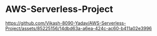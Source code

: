 # AWS-Serverless-Project



https://github.com/Vikash-8090-Yadav/AWS-Serverless-Project/assets/85225156/14dbd63a-a6ea-424c-ac60-b411a02e3996

